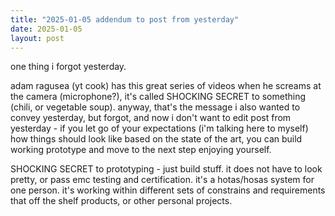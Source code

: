 ```yaml
---
title: "2025-01-05 addendum to post from yesterday"
date: 2025-01-05
layout: post
---
```


one thing i forgot yesterday. <br />
 
adam ragusea (yt cook) has this great series of videos when he screams at the camera (microphone?), it's called SHOCKING SECRET to something (chili, or vegetable soup). anyway, that's the message i also wanted to convey yesterday, but forgot, and now i don't want to edit post from yesterday - if you let go of your expectations (i'm talking here to myself) how things should look like based on the state of the art, you can build working prototype and move to the next step enjoying yourself. <br />

SHOCKING SECRET to prototyping - just build stuff. it does not have to look pretty, or pass emc testing and certification. it's a hotas/hosas system for one person. it's working within different sets of constrains and requirements that off the shelf products, or other personal projects. <br />
